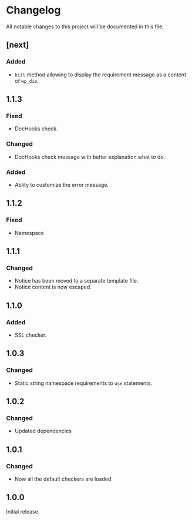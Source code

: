 # Changelog
All notable changes to this project will be documented in this file.

## [next]

### Added
- `kill` method allowing to display the requirement message as a content of `wp_die`.

## 1.1.3

### Fixed
- DocHooks check.

### Changed
- DocHooks check message with better explanation what to do.

### Added
- Ablity to customize the error message.

## 1.1.2

### Fixed
- Namespace

## 1.1.1

### Changed
- Notice has been moved to a separate template file.
- Notice content is now escaped.

## 1.1.0

### Added
- SSL checker.

## 1.0.3

### Changed
- Static string namespace requirements to `use` statements.

## 1.0.2

### Changed
- Updated dependencies

## 1.0.1

### Changed
- Now all the default checkers are loaded

## 1.0.0

Initial release
